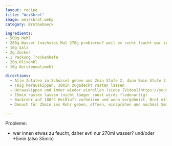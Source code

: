 ```yaml
---
layout: recipe
title: "Weißbrot"
image: weissbrot.webp
category: BrotGebaeck

ingredients:
- 500g Mehl
- 280g Wasser (nächstes Mal 270g probieren? weil es recht feucht war innen)
- 10g Salz
- 2g Zucker
- 1 Packung Trockenhefe
- 20g Olivenöl
- 10g Gerstenmalzmehl

directions:
  - Alle Zutaten in Schüssel geben und 2min Stufe 2, dann 5min Stufe 3 mischen
  - Teig herauskippen, 30min zugedeckt rasten lassen
  - Herauskippen und immer wieder einrollen (siehe [Video](https://youtu.be/YNS1V2021mg?t=168)), 90° drehen, einrollen etc (um Spannung aufzubauen)
  - 15min rasten lassen (nicht länger sonst wirds fladenartig)
  - Backrohr auf 180°C Heißluft vorheizen und wenn vorgeheizt, Brot mit Wasser besprühen.
  - Danach für 25min ins Rohr geben, öffnen, einsprühen und nochmal 5min im Rohr lassen (TODO nächstes Mal +5min weil es noch feucht war innen -evtl auch die letzten 10min weniger heiß?)

---
```


Probleme:

- war innen etwas zu feucht, daher evtl nur 270ml wasser? und/oder +5min (also 35min)